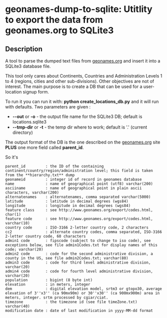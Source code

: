 geonames-dump-to-sqlite: Utitlity to export the data from geonames.org to SQLite3
================================================================================

Description
-----------
A tool to parse the dumped text files from [geonames.org](http://download.geonames.org/export/dump/ "geonames.org") and insert it into a SQLite3 database file.

This tool only cares about Continents, Countries and Administration Levels 1 to 4 (regions, cities and other sub-divisions). Other objectives are not of interest. The main purpose is to create a DB that can be used for a user-location signup form.

To run it you can run it with: **python create_locations_db.py** and it will run with defaults.
Two parameters are given :
* **--out** or **-o** - the output file name for the SQLite3 DB; default is locations.sqlite3
* **--tmp-dir** or **-t** - the temp dir where to work; default is '.' (current directory)

The output format of the DB is the one described on the [geonames.org](http://download.geonames.org/export/dump/ "geonames.org") site **PLUS** one more field called **parent_id**.

So it's

    parent_id         : the ID of the containing continent/country/region/administration level; this field is taken from the **hierarchy.txt** dump 
    geonameid         : integer id of record in geonames database
    name              : name of geographical point (utf8) varchar(200)
    asciiname         : name of geographical point in plain ascii characters, varchar(200)
    alternatenames    : alternatenames, comma separated varchar(5000)
    latitude          : latitude in decimal degrees (wgs84)
    longitude         : longitude in decimal degrees (wgs84)
    feature class     : see http://www.geonames.org/export/codes.html, char(1)
    feature code      : see http://www.geonames.org/export/codes.html, varchar(10)
    country code      : ISO-3166 2-letter country code, 2 characters
    cc2               : alternate country codes, comma separated, ISO-3166 2-letter country code, 60 characters
    admin1 code       : fipscode (subject to change to iso code), see exceptions below, see file admin1Codes.txt for display names of this code; varchar(20)
    admin2 code       : code for the second administrative division, a county in the US, see file admin2Codes.txt; varchar(80) 
    admin3 code       : code for third level administrative division, varchar(20)
    admin4 code       : code for fourth level administrative division, varchar(20)
    population        : bigint (8 byte int) 
    elevation         : in meters, integer
    dem               : digital elevation model, srtm3 or gtopo30, average elevation of 3''x3'' (ca 90mx90m) or 30''x30'' (ca 900mx900m) area in meters, integer. srtm processed by cgiar/ciat.
    timezone          : the timezone id (see file timeZone.txt) varchar(40)
    modification date : date of last modification in yyyy-MM-dd format


